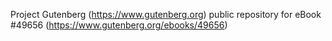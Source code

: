 Project Gutenberg (https://www.gutenberg.org) public repository for eBook #49656 (https://www.gutenberg.org/ebooks/49656)
